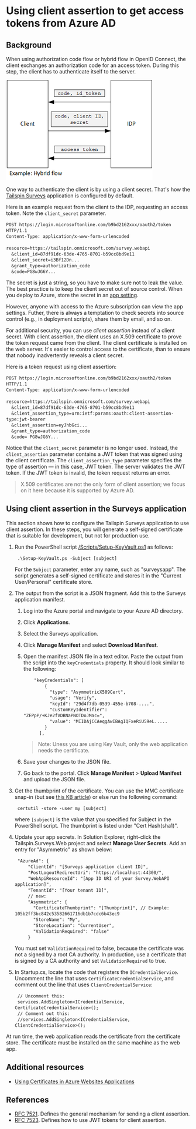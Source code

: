 # Using client assertion to get access tokens from Azure AD

## Background

When using authorization code flow or hybrid flow in OpenID Connect, the client exchanges an authorization code for an access token. During this step, the client has to authenticate itself to the server.

![Client secret](../media/client-assertion/client-secret.png)

One way to authenticate the client is by using a client secret. That's how the [Tailspin Surveys](../02-tailspin-scenario.md) application is configured by default.

Here is an example request from the client to the IDP, requesting an access token. Note the `client_secret` parameter.

    POST https://login.microsoftonline.com/b9bd2162xxx/oauth2/token HTTP/1.1
    Content-Type: application/x-www-form-urlencoded

    resource=https://tailspin.onmicrosoft.com/survey.webapi
      &client_id=87df91dc-63de-4765-8701-b59cc8bd9e11
      &client_secret=i3Bf12Dn...
      &grant_type=authorization_code
      &code=PG8wJG6Y...

The secret is just a string, so you have to make sure not to leak the value. The best practice is to keep the client secret out of source control. When you deploy to Azure, store the secret in an [app setting](https://azure.microsoft.com/en-us/documentation/articles/web-sites-configure/).

However, anyone with access to the Azure subscription can view the app settings. Futher, there is always a temptation to check secrets into source control (e.g., in deployment scripts), share them by email, and so on.

For additional security, you can use _client assertion_ instead of a client secret. With client assertion, the client uses an X.509 certificate to prove the token request came from the client. The client certificate is installed on the web server. It's easier to control access to the certificate, than to ensure that nobody inadvertently reveals a client secret.

Here is a token request using client assertion:

    POST https://login.microsoftonline.com/b9bd2162xxx/oauth2/token HTTP/1.1
    Content-Type: application/x-www-form-urlencoded

    resource=https://tailspin.onmicrosoft.com/survey.webapi
      &client_id=87df91dc-63de-4765-8701-b59cc8bd9e11
      &client_assertion_type=urn:ietf:params:oauth:client-assertion-type:jwt-bearer
      &client_assertion=eyJhbGci...
      &grant_type=authorization_code
      &code= PG8wJG6Y...

Notice that the `client_secret` parameter is no longer used. Instead, the `client_assertion` parameter contains a JWT token that was signed using the client certificate. The `client_assertion_type` parameter specifies the type of assertion &mdash; in this case, JWT token. The server validates the JWT token. If the JWT token is invalid, the token request returns an error.

> X.509 certificates are not the only form of client assertion; we focus on it here because it is supported by Azure AD.

## Using client assertion in the Surveys application

This section shows how to configure the Tailspin Surveys application to use client assertion. In these steps, you will generate a self-signed certificate that is suitable for development, but not for production use.

1. Run the PowerShell script [/Scripts/Setup-KeyVault.ps1](https://github.com/mspnp/multitenant-saas-guidance/blob/master/scripts/Setup-KeyVault.ps1) as follows:
 
        .\Setup-KeyVault.ps -Subject [subject]

    For the `Subject` parameter, enter any name, such as "surveysapp". The script generates a self-signed certificate and stores it in the "Current User/Personal" certificate store.

2. The output from the script is a JSON fragment. Add this to the Surveys application manifest.

    1. Log into the Azure portal and navigate to your Azure AD directory.

    2. Click **Applications**.

    3. Select the Surveys application.

    4.	Click **Manage Manifest** and select **Download Manifest**.

    5.	Open the manifest JSON file in a text editor. Paste the output from the script into the `keyCredentials` property. It should look similar to the following:

                "keyCredentials": [
                    {
                      "type": "AsymmetricX509Cert",
                      "usage": "Verify",
                      "keyId": "29d4f7db-0539-455e-b708-....",
                      "customKeyIdentifier": "ZEPpP/+KJe2fVDBNaPNOTDoJMac=",
                      "value": "MIIDAjCCAeqgAwIBAgIQFxeRiU59eL.....
                    }
                  ],

        > Note: Uness you are using Key Vault, only the web application needs the certificate.

    6.	Save your changes to the JSON file.

    7.	Go back to the portal. Click **Manage Manifest** > **Upload Manifest** and upload the JSON file.

3. Get the thumbprint of the certificate. You can use the MMC certificate snap-in (but see [this KB article](https://support.microsoft.com/en-us/kb/2023835)) or else run the following command:

        certutil -store -user my [subject]

    where `[subject]` is the value that you specified for Subject in the PowerShell script. The thumbprint is listed under "Cert Hash(sha1)".

4. Update your app secrets. In Solution Explorer, right-click the Tailspin.Surveys.Web project and select **Manage User Secrets**. Add an entry for "Asymmetric" as shown below:

        "AzureAd": {
            "ClientId": "[Surveys application client ID]",
            "PostLogoutRedirectUri": "https://localhost:44300/",
            "WebApiResourceId": "[App ID URI of your Survey.WebAPI application]",
            "TenantId": "[Your tenant ID]",
            // new:
            "Asymmetric": {
              "CertificateThumbprint": "[Thumbprint]", // Example: 105b2ff3bc842c53582661716db1b7cdc6b43ec9
              "StoreName": "My",
              "StoreLocation": "CurrentUser",
              "ValidationRequired": "false"
            }

    You must set `ValidationRequired` to false, because the certificate was not a signed by a root CA authority. In production, use a certificate that is signed by a CA authority and set `ValidationRequired` to true.

5. In Startup.cs, locate the code that registers the `ICredentialService`. Uncomment the line that uses `CertificateCredentialService`, and comment out the line that uses `ClientCredentialService`:

        // Uncomment this:
        services.AddSingleton<ICredentialService, CertificateCredentialService>();
        // Comment out this:
        //services.AddSingleton<ICredentialService, ClientCredentialService>();

At run time, the web application reads the certificate from the certificate store. The certificate must be installed on the same machine as the web app.

## Additional resources

- [Using Certificates in Azure Websites Applications](https://azure.microsoft.com/en-us/blog/using-certificates-in-azure-websites-applications/)

## References

- [RFC 7521](https://tools.ietf.org/html/rfc7521). Defines the general mechanism for sending a client assertion.
- [RFC 7523](https://tools.ietf.org/html/rfc7523). Defines how to use JWT tokens for client assertion.
